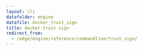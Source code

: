 ```yaml
---
layout: cli
datafolder: engine
datafile: docker_trust_sign
title: docker trust sign
redirect_from:
  - /edge/engine/reference/commandline/trust_sign/
---
```

